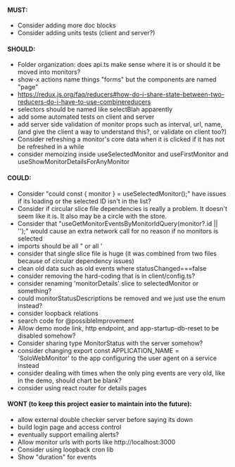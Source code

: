 #### MUST:
- Consider adding more doc blocks
- Consider adding units tests (client and server?)
#### SHOULD:
- Folder organization: does api.ts make sense where it is or should it be moved into monitors?
- show-x actions name things "forms" but the components are named "page"
- https://redux.js.org/faq/reducers#how-do-i-share-state-between-two-reducers-do-i-have-to-use-combinereducers
- selectors should be named like selectBlah apparently
- add some automated tests on client and server
- add server side validation of monitor props such as interval, url, name, (and give the client a way to understand this?, or validate on client too?)
- Consider refreshing a monitor's core data when it is clicked if it has not be refreshed in a while
- consider memoizing inside useSelectedMonitor and useFirstMonitor and useShowMonitorDetailsForAnyMonitor

#### COULD:
- Consider "could const { monitor } = useSelectedMonitor();" have issues if its loading or the selected ID isn't in the list?
- Consider if circular slice file dependencies is really a problem. It doesn't seem like it is. It also may be a circle with the store.
- Consider that "useGetMonitorEventsByMonitorIdQuery(monitor?.id || '');" would cause an extra network call for no reason if no monitors is selected
- imports should be all " or all '
- consider that single slice file is huge (it was combined from two files because of circular dependency issues)
- clean old data such as old events where statusChanged===false
- consider removing the hard-coding that is in client/config.ts?
- consider renaming 'monitorDetails' slice to selectedMonitor or something?
- could monitorStatusDescriptions be removed and we just use the enum instead?
- consider loopback relations
- search code for @possibleImprovement
- Allow demo mode link, http endpoint, and app-startup-db-reset to be disabled somehow?
- Consider sharing type MonitorStatus with the server somehow?
- consider changing export const APPLICATION_NAME = 'SoloWebMonitor' to the app configuring the user agent on a service instead
- consider dealing with times when the only ping events are very old, like in the demo, should chart be blank?
- consider using react router for details pages

#### WONT (to keep this project easier to maintain into the future):
- allow external double checker server before saying its down
- build login page and access control
- eventually support emailing alerts?
- Allow monitor urls with ports like http://localhost:3000
- Consider using loopback cron lib
- Show "duration" for events
